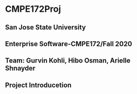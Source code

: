 # CMPE172Proj
## San Jose State University 
## Enterprise Software-CMPE172/Fall 2020
## Team: Gurvin Kohli, Hibo Osman, Arielle Shnayder

## Project Introducetion

